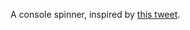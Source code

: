 A console spinner, inspired by [this tweet](https://twitter.com/dmagliola/status/1429124567109357577).
